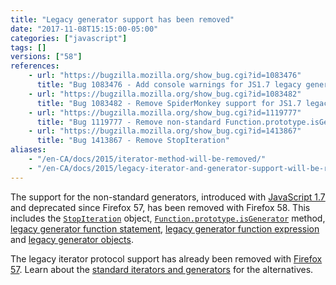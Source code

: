 ```yaml
---
title: "Legacy generator support has been removed"
date: "2017-11-08T15:15:00-05:00"
categories: ["javascript"]
tags: []
versions: ["58"]
references:
    - url: "https://bugzilla.mozilla.org/show_bug.cgi?id=1083476"
      title: "Bug 1083476 - Add console warnings for JS1.7 legacy generators"
    - url: "https://bugzilla.mozilla.org/show_bug.cgi?id=1083482"
      title: "Bug 1083482 - Remove SpiderMonkey support for JS1.7 legacy generators"
    - url: "https://bugzilla.mozilla.org/show_bug.cgi?id=1119777"
      title: "Bug 1119777 - Remove non-standard Function.prototype.isGenerator"
    - url: "https://bugzilla.mozilla.org/show_bug.cgi?id=1413867"
      title: "Bug 1413867 - Remove StopIteration"
aliases:
    - "/en-CA/docs/2015/iterator-method-will-be-removed/"
    - "/en-CA/docs/2015/legacy-iterator-and-generator-support-will-be-removed/"
---
```

The support for the non-standard generators, introduced with [JavaScript 1.7](https://developer.mozilla.org/docs/Web/JavaScript/New_in_JavaScript/1.7) and deprecated since Firefox 57, has been removed with Firefox 58. This includes the [`StopIteration`](https://developer.mozilla.org/docs/Web/JavaScript/Reference/Global_Objects/StopIteration) object, [`Function.prototype.isGenerator`](https://developer.mozilla.org/docs/Web/JavaScript/Reference/Global_Objects/Function/isGenerator) method, [legacy generator function statement](https://developer.mozilla.org/docs/Web/JavaScript/Reference/Statements/Legacy_generator_function), [legacy generator function expression](https://developer.mozilla.org/docs/Web/JavaScript/Reference/Operators/Legacy_generator_function) and [legacy generator objects](https://developer.mozilla.org/docs/Web/JavaScript/Reference/Global_Objects/Generator#Legacy_generator_objects).

The legacy iterator protocol support has already been removed with [Firefox 57](https://www.fxsitecompat.com/en-CA/docs/2017/legacy-iterator-protocol-has-been-removed/). Learn about the [standard iterators and generators](https://developer.mozilla.org/docs/Web/JavaScript/Guide/Iterators_and_Generators) for the alternatives.

